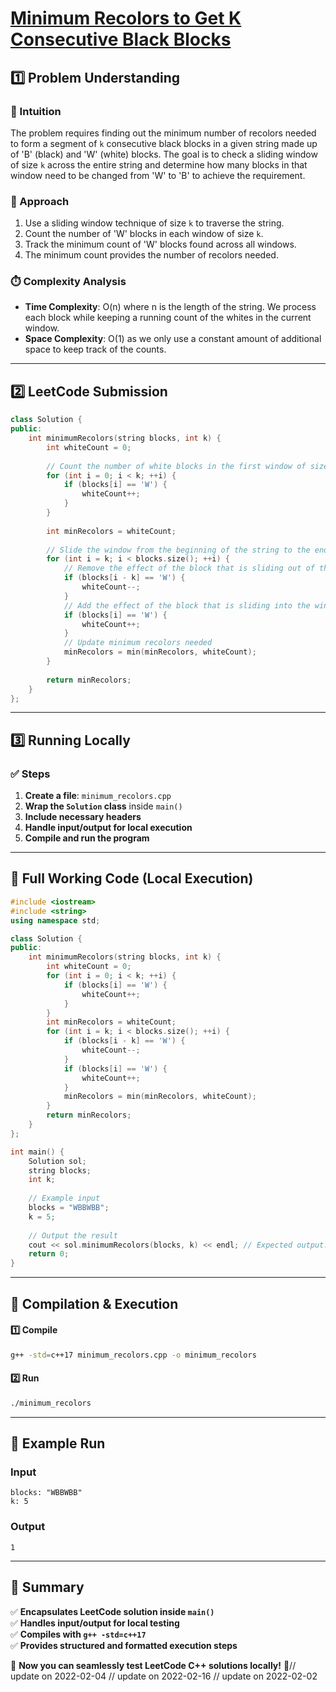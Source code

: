# **[Minimum Recolors to Get K Consecutive Black Blocks](https://leetcode.com/problems/minimum-recolors-to-get-k-consecutive-black-blocks/description/)**  

## **1️⃣ Problem Understanding**  
### **📌 Intuition**  
The problem requires finding out the minimum number of recolors needed to form a segment of `k` consecutive black blocks in a given string made up of 'B' (black) and 'W' (white) blocks. The goal is to check a sliding window of size `k` across the entire string and determine how many blocks in that window need to be changed from 'W' to 'B' to achieve the requirement.

### **🚀 Approach**  
1. Use a sliding window technique of size `k` to traverse the string.
2. Count the number of 'W' blocks in each window of size `k`.
3. Track the minimum count of 'W' blocks found across all windows.
4. The minimum count provides the number of recolors needed.

### **⏱️ Complexity Analysis**  
- **Time Complexity**: O(n) where n is the length of the string. We process each block while keeping a running count of the whites in the current window.
- **Space Complexity**: O(1) as we only use a constant amount of additional space to keep track of the counts.

---  

## **2️⃣ LeetCode Submission**  
```cpp
class Solution {
public:
    int minimumRecolors(string blocks, int k) {
        int whiteCount = 0;
        
        // Count the number of white blocks in the first window of size k
        for (int i = 0; i < k; ++i) {
            if (blocks[i] == 'W') {
                whiteCount++;
            }
        }
        
        int minRecolors = whiteCount;
        
        // Slide the window from the beginning of the string to the end
        for (int i = k; i < blocks.size(); ++i) {
            // Remove the effect of the block that is sliding out of the window
            if (blocks[i - k] == 'W') {
                whiteCount--;
            }
            // Add the effect of the block that is sliding into the window
            if (blocks[i] == 'W') {
                whiteCount++;
            }
            // Update minimum recolors needed
            minRecolors = min(minRecolors, whiteCount);
        }
        
        return minRecolors;
    }
};  
```  

---  

## **3️⃣ Running Locally**  
### **✅ Steps**  
1. **Create a file**: `minimum_recolors.cpp`  
2. **Wrap the `Solution` class** inside `main()`  
3. **Include necessary headers**  
4. **Handle input/output for local execution**  
5. **Compile and run the program**  

---  

## **📝 Full Working Code (Local Execution)**  
```cpp
#include <iostream>
#include <string>
using namespace std;

class Solution {
public:
    int minimumRecolors(string blocks, int k) {
        int whiteCount = 0;
        for (int i = 0; i < k; ++i) {
            if (blocks[i] == 'W') {
                whiteCount++;
            }
        }
        int minRecolors = whiteCount;
        for (int i = k; i < blocks.size(); ++i) {
            if (blocks[i - k] == 'W') {
                whiteCount--;
            }
            if (blocks[i] == 'W') {
                whiteCount++;
            }
            minRecolors = min(minRecolors, whiteCount);
        }
        return minRecolors;
    }
};

int main() {
    Solution sol;
    string blocks;
    int k;
    
    // Example input
    blocks = "WBBWBB";
    k = 5;
    
    // Output the result
    cout << sol.minimumRecolors(blocks, k) << endl; // Expected output: 1
    return 0;
}
```  

---  

## **🔧 Compilation & Execution**  
#### **1️⃣ Compile**  
```bash
g++ -std=c++17 minimum_recolors.cpp -o minimum_recolors
```  

#### **2️⃣ Run**  
```bash
./minimum_recolors
```  

---  

## **🎯 Example Run**  
### **Input**  
```
blocks: "WBBWBB"
k: 5
```  
### **Output**  
```
1
```  

---  

## **📌 Summary**  
✅ **Encapsulates LeetCode solution inside `main()`**  
✅ **Handles input/output for local testing**  
✅ **Compiles with `g++ -std=c++17`**  
✅ **Provides structured and formatted execution steps**  

🚀 **Now you can seamlessly test LeetCode C++ solutions locally!** 🚀// update on 2022-02-04
// update on 2022-02-16
// update on 2022-02-02
